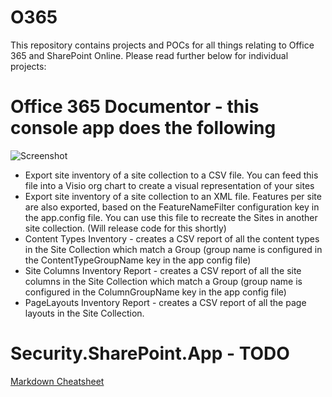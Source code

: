 # O365

This repository contains projects and POCs for all things relating to Office 365 and SharePoint Online.
Please read further below for individual projects:

# Office 365 Documentor - this console app does the following

![Screenshot][logo]

[logo]: https://github.com/shailensukul/Office365/blob/master/O365.Documentor/O365Documentor.png "Office 365 Documentor" 

* Export site inventory of a site collection to a CSV file. You can feed this file into a Visio org chart to create a visual representation of your sites
* Export site inventory of a site collection to an XML file. Features per site are also exported, based on the FeatureNameFilter configuration key in the app.config file. You can use this file to recreate the Sites in another site collection. (Will release code for this shortly)
* Content Types Inventory - creates a CSV report of all the content types in the Site Collection which match a Group (group name is configured in the ContentTypeGroupName key in the app config file)
* Site Columns Inventory Report - creates a CSV report of all the site columns in the Site Collection which match a Group (group name is configured in the ColumnGroupName key in the app config file)
* PageLayouts Inventory Report - creates a CSV report of all the page layouts in the Site Collection.

# Security.SharePoint.App - TODO

[Markdown Cheatsheet](https://github.com/adam-p/markdown-here/wiki/Markdown-Here-Cheatsheet)
